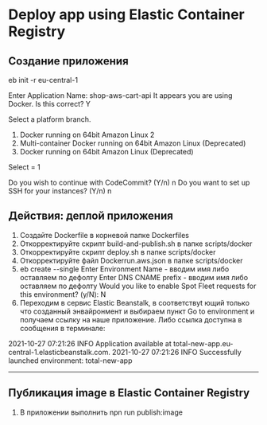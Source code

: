 # Deploy app using Elastic Container Registry

## Создание приложения

eb init -r eu-central-1

Enter Application Name: shop-aws-cart-api
It appears you are using Docker. Is this correct? Y

Select a platform branch.
1) Docker running on 64bit Amazon Linux 2
2) Multi-container Docker running on 64bit Amazon Linux (Deprecated)
3) Docker running on 64bit Amazon Linux (Deprecated)

Select = 1

Do you wish to continue with CodeCommit? (Y/n) n
Do you want to set up SSH for your instances? (Y/n) n



##  Действия: деплой приложения 

1. Создайте Dockerfile в корневой папке Dockerfiles
2. Откорректируйте скрипт build-and-publish.sh в папке scripts/docker
3. Откорректируйте скрипт deploy.sh в папке scripts/docker
4. Откорректируйте файл Dockerrun.aws.json в папке scripts/docker
5. eb create --single
	Enter Environment Name - вводим имя либо оставляем по дефолту
	Enter DNS CNAME prefix - вводим имя либо оставляем по дефолту
	Would you like to enable Spot Fleet requests for this environment? (y/N): N
6. Переходим в сервис Elastic Beanstalk, в соответствуt ющий только что созданный энвайронмент и выбираем пункт Go to environment и получаем ссылку на наше приложение. Либо ссылка доступна в сообщения в терминале:

2021-10-27 07:21:26    INFO    Application available at total-new-app.eu-central-1.elasticbeanstalk.com.
2021-10-27 07:21:26    INFO    Successfully launched environment: total-new-app


------
##  Публикация image в Elastic Container Registry

1. В приложении выполнить npn run publish:image

